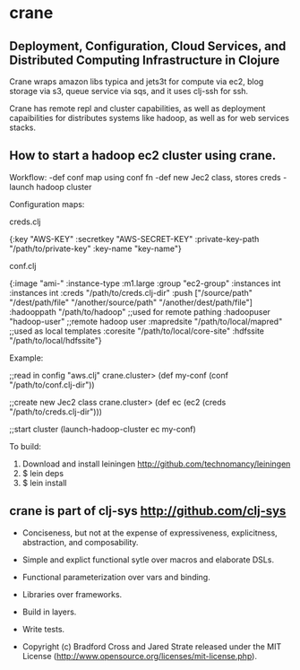 # crane
## Deployment, Configuration, Cloud Services, and Distributed Computing Infrastructure in Clojure

Crane wraps amazon libs typica and jets3t for compute via ec2, blog storage via s3, queue service via sqs, and it uses clj-ssh for ssh.

Crane has remote repl and cluster capabilities, as well as deployment capaibilities for distributes systems like hadoop, as well as for web services stacks.

## How to start a hadoop ec2 cluster using crane.

Workflow:
-def conf map using conf fn
-def new Jec2 class, stores creds
-launch hadoop cluster

Configuration maps:

creds.clj

{:key "AWS-KEY"
 :secretkey "AWS-SECRET-KEY"
 :private-key-path "/path/to/private-key"
 :key-name "key-name"}

conf.clj

{:image "ami-"
 :instance-type :m1.large
 :group "ec2-group"
 :instances int
 :instances int
 :creds "/path/to/creds.clj-dir"
 :push ["/source/path" "/dest/path/file"
        "/another/source/path" "/another/dest/path/file"]
 :hadooppath "/path/to/hadoop"          ;;used for remote pathing
 :hadoopuser "hadoop-user"              ;;remote hadoop user
 :mapredsite "/path/to/local/mapred"    ;;used as local templates
 :coresite "/path/to/local/core-site"
 :hdfssite "/path/to/local/hdfssite"}

Example:

;;read in config "aws.clj"
crane.cluster> (def my-conf (conf "/path/to/conf.clj-dir"))

;;create new Jec2 class
crane.cluster> (def ec (ec2 (creds "/path/to/creds.clj-dir")))

;;start cluster 
(launch-hadoop-cluster ec my-conf)

To build:

1. Download and install leiningen http://github.com/technomancy/leiningen
2. $ lein deps
4. $ lein install


## crane is part of clj-sys http://github.com/clj-sys

- Conciseness, but not at the expense of expressiveness, explicitness, abstraction, and composability.

- Simple and explict functional sytle over macros and elaborate DSLs.

- Functional parameterization over vars and binding.

- Libraries over frameworks.

- Build in layers.

- Write tests.

- Copyright (c) Bradford Cross and Jared Strate released under the MIT License (http://www.opensource.org/licenses/mit-license.php).
